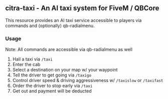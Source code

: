 ## citra-taxi - An AI taxi system for FiveM / QBCore
This resource provides an AI taxi service accessible to players via commands and (optionally) qb-radialmenu.

### Usage ###
Note: All commands are accessible via qb-radialmenu as well

1. Hail a taxi via `/taxi`
2. Enter the cab
3. Select a destination on your map w/ your waypoint
4. Tell the driver to get going via `/taxigo`
5. Control driver speed & driving aggressiveness w/ `/taxislow` or `/taxifast`
6. Order the driver to stop early via `/taxi`
7. Get out and payment will be deducted
